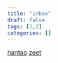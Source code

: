 ```yaml
---
title: "inbox"
draft: false
tags: [1,2]
categories: []
---
```


[hantao](/hantao)
[zeet](/zeet)
















